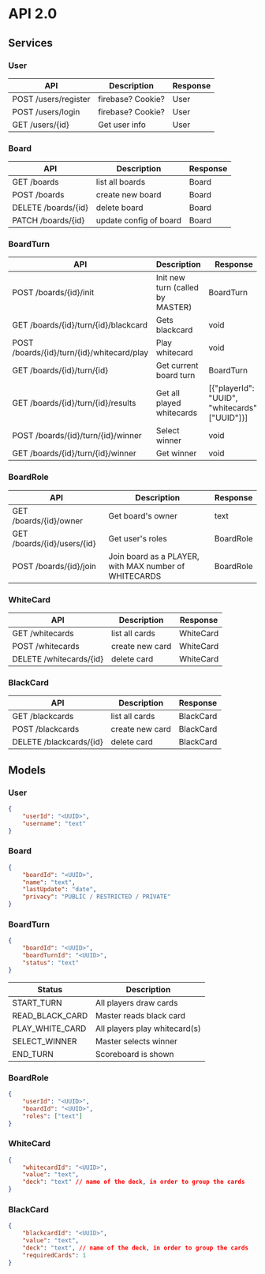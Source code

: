 # API 2.0

## Services

### User

| API                  | Description       | Response |
| -------------------- | ----------------- | -------- |
| POST /users/register | firebase? Cookie? | User     |
| POST /users/login    | firebase? Cookie? | User     |
| GET  /users/{id}     | Get user info     | User     |

### Board

| API                 | Description            | Response |
| ------------------- | ---------------------- | -------- |
| GET /boards         | list all boards        | Board    |
| POST /boards        | create new board       | Board    |
| DELETE /boards/{id} | delete board           | Board    |
| PATCH /boards/{id}  | update config of board | Board    |

### BoardTurn

| API                                        | Description                         | Response  |
| ------------------------------------------ | ----------------------------------- | --------- |
| POST /boards/{id}/init                     | Init new turn (called by MASTER)    | BoardTurn |
| GET /boards/{id}/turn/{id}/blackcard       | Gets blackcard                      | void      |
| POST /boards/{id}/turn/{id}/whitecard/play | Play whitecard                      | void      |
| GET /boards/{id}/turn/{id}                 | Get current board turn              | BoardTurn |
| GET /boards/{id}/turn/{id}/results         | Get all played whitecards           | [{"playerId": "UUID", "whitecards": ["UUID"]}] |
| POST /boards/{id}/turn/{id}/winner         | Select winner                       | void      |
| GET /boards/{id}/turn/{id}/winner          | Get winner                          | void      |

### BoardRole

| API                         | Description              | Response |
| --------------------------- | ------------------------ | -------- |
| GET /boards/{id}/owner      | Get board's owner        | text |
| GET /boards/{id}/users/{id} | Get user's roles         | BoardRole |
| POST /boards/{id}/join      | Join board as a PLAYER, with MAX number of WHITECARDS | BoardRole |

### WhiteCard

| API                     | Description     | Response  |
| ----------------------- | --------------- | --------- |
| GET /whitecards         | list all cards  | WhiteCard |
| POST /whitecards        | create new card | WhiteCard |
| DELETE /whitecards/{id} | delete card     | WhiteCard |

### BlackCard

| API                     | Description     | Response  |
| ----------------------- | --------------- | --------- |
| GET /blackcards         | list all cards  | BlackCard |
| POST /blackcards        | create new card | BlackCard |
| DELETE /blackcards/{id} | delete card     | BlackCard |

## Models

### User

```json
{
    "userId": "<UUID>",
    "username": "text"
}
```

### Board

```json
{
    "boardId": "<UUID>",
    "name": "text",
    "lastUpdate": "date",
    "privacy": "PUBLIC / RESTRICTED / PRIVATE"
}
```

### BoardTurn

```json
{
    "boardId": "<UUID>",
    "boardTurnId": "<UUID>",
    "status": "text"
}
```

| Status          | Description                   |
| --------------- | ----------------------------- |
| START_TURN      | All players draw cards        |
| READ_BLACK_CARD | Master reads black card       |
| PLAY_WHITE_CARD | All players play whitecard(s) |
| SELECT_WINNER   | Master selects winner         |
| END_TURN        | Scoreboard is shown           |

### BoardRole

```json
{
    "userId": "<UUID>",
    "boardId": "<UUID>",
    "roles": ["text"]
}
```

### WhiteCard

```json
{
    "whitecardId": "<UUID>",
    "value": "text",
    "deck": "text" // name of the deck, in order to group the cards
}
```

### BlackCard

```json
{
    "blackcardId": "<UUID>",
    "value": "text",
    "deck": "text", // name of the deck, in order to group the cards
    "requiredCards": 1
}
```